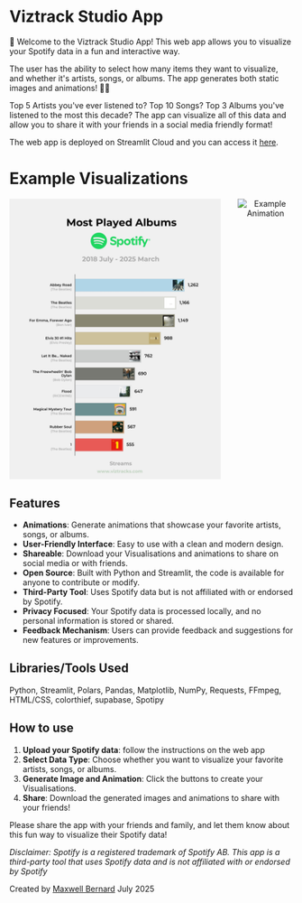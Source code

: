 # Viztrack Studio App
👋 Welcome to the Viztrack Studio App! This web app allows you to visualize your Spotify data in a fun and interactive way.

The user has the ability to select how many items they want to visualize, and whether it's artists, songs, or albums. The app generates both static images and animations! 🎵🎵

Top 5 Artists you've ever listened to? Top 10 Songs? Top 3 Albums you've listened to the most this decade? The app can visualize all of this data and allow you to share it with your friends in a social media friendly format! 

The web app is deployed on Streamlit Cloud and you can access it [here](https://maxwell-bernard-spotify-animation-app.streamlit.app/).

# Example Visualizations

<p align="center" style="display: flex; justify-content: center; gap: 30px;">
    <img src="./assets/visuals/album_name_Streams_visual_max.jpg" alt="Example Visualization 1" width="375">
    <img src="./assets/visuals/artist_name_Streams_animation.gif" alt="Example Animation" width="375">
</p>


## Features
- **Animations**: Generate animations that showcase your favorite artists, songs, or albums.
- **User-Friendly Interface**: Easy to use with a clean and modern design.
- **Shareable**: Download your Visualisations and animations to share on social media or with friends.
- **Open Source**: Built with Python and Streamlit, the code is available for anyone to contribute or modify.
- **Third-Party Tool**: Uses Spotify data but is not affiliated with or endorsed by Spotify.
- **Privacy Focused**: Your Spotify data is processed locally, and no personal information is stored or shared.
- **Feedback Mechanism**: Users can provide feedback and suggestions for new features or improvements.

## Libraries/Tools Used
Python, Streamlit, Polars, Pandas, Matplotlib, NumPy, Requests, FFmpeg, HTML/CSS, colorthief, supabase, Spotipy

## How to use
1. **Upload your Spotify data**: follow the instructions on the web app
2. **Select Data Type**: Choose whether you want to visualize your favorite artists, songs, or albums.
3. **Generate Image and Animation**: Click the buttons to create your Visualisations.
4. **Share**: Download the generated images and animations to share with your friends!


Please share the app with your friends and family, and let them know about this fun way to visualize their Spotify data!

*Disclaimer: Spotify is a registered trademark of Spotify AB. This app is a third-party tool that uses Spotify data and is not affiliated with or endorsed by Spotify*

Created by [Maxwell Bernard](https://github.com/maxwell-bernard)
July 2025
